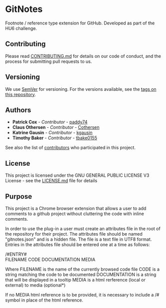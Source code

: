 # GitNotes
Footnote / reference type extension for GitHub. Developed as part of the HU6 challenge.

## Contributing

Please read [CONTRIBUTING.md](https://gist.github.com/PurpleBooth/b24679402957c63ec426) for details on our code of conduct, and the process for submitting pull requests to us.

## Versioning

We use [SemVer](http://semver.org/) for versioning. For the versions available, see the [tags on this repository](https://github.com/your/project/tags). 

## Authors

* **Patrick Cox** - *Contributor* - [paddy74](https://github.com/paddy74)
* **Claus Othersen** - *Contributor* - [Cothersen](https://github.com/Cothersen)
* **Katrine Gausin** - *Contributor* - [kgausin](https://github.com/kgausin)
* **Timothy Baker** - *Contributor* - [tbake0155](https://github.com/tbake0155)

See also the list of [contributors](https://github.com/your/project/contributors) who participated in this project.

## License

This project is licensed under the GNU GENERAL PUBLIC LICENSE V3 License - see the [LICENSE.md](LICENSE.md) file for details

## Purpose

This project is a Chrome browser extension that allows a user to add comments to a github project without cluttering the code with inline comments.

In order to use the plug-in a user must create an attributes file in the root of the repository for their project.   The attributes file should be named "gitnotes.json" and is a hidden file.  The file is a text file in UTF8 format.  Entries in the attributes file should be entered one at a time as follows:

/#ENTRY#  
FILENAME
CODE
DOCUMENTATION
MEDIA

Where 
    FILENAME is the name of the currently browsed code file
    CODE is a string matching the code to be documented
    DOCUMENTATION is a string that will be displayed in a tooltip
    MEDIA is a html rerference (local or external) to media (optional*)

If no MEDIA html reference is to be provided, it is necessary to include a /# symbol in place of the html reference.
